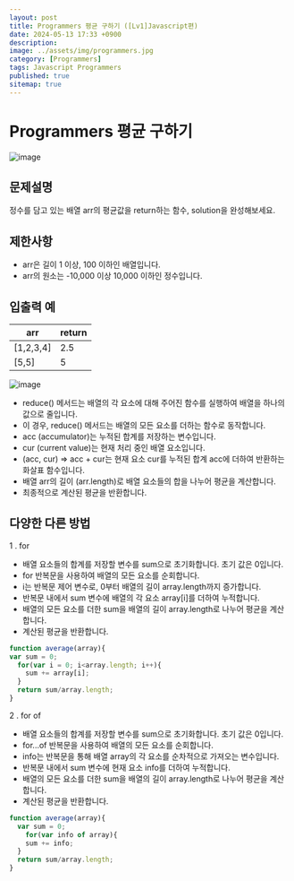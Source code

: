 ```yaml
---
layout: post
title: Programmers 평균 구하기 ([Lv1]Javascript편)
date: 2024-05-13 17:33 +0900
description: 
image: ../assets/img/programmers.jpg
category: [Programmers]
tags: Javascript Programmers
published: true
sitemap: true
---
```


# Programmers 평균 구하기

![image](https://github.com/gnlgk/gnlgk.github.io/assets/161431748/ab446851-0788-49d9-8e57-4625e213548e)

## 문제설명

정수를 담고 있는 배열 arr의 평균값을 return하는 함수, solution을 완성해보세요.

## 제한사항

* arr은 길이 1 이상, 100 이하인 배열입니다.
* arr의 원소는 -10,000 이상 10,000 이하인 정수입니다.

## 입출력 예

|arr|return|
|---|---|
|[1,2,3,4]|2.5|
|[5,5]|5|

![image](https://github.com/gnlgk/gnlgk.github.io/assets/161431748/deaa5151-6363-453b-8eb4-41741a1c2fd9)

* reduce() 메서드는 배열의 각 요소에 대해 주어진 함수를 실행하여 배열을 하나의 값으로 줄입니다.
* 이 경우, reduce() 메서드는 배열의 모든 요소를 더하는 함수로 동작합니다.
* acc (accumulator)는 누적된 합계를 저장하는 변수입니다.
* cur (current value)는 현재 처리 중인 배열 요소입니다.
* (acc, cur) => acc + cur는 현재 요소 cur를 누적된 합계 acc에 더하여 반환하는 화살표 함수입니다.
* 배열 arr의 길이 (arr.length)로 배열 요소들의 합을 나누어 평균을 계산합니다.
* 최종적으로 계산된 평균을 반환합니다.


## 다양한 다른 방법

1 . for

* 배열 요소들의 합계를 저장할 변수를 sum으로 초기화합니다. 초기 값은 0입니다.
* for 반복문을 사용하여 배열의 모든 요소를 순회합니다.
* i는 반복문 제어 변수로, 0부터 배열의 길이 array.length까지 증가합니다.
* 반복문 내에서 sum 변수에 배열의 각 요소 array[i]를 더하여 누적합니다.
* 배열의 모든 요소를 더한 sum을 배열의 길이 array.length로 나누어 평균을 계산합니다.
* 계산된 평균을 반환합니다.

````javascript
function average(array){
var sum = 0;
  for(var i = 0; i<array.length; i++){
    sum += array[i];
  }
  return sum/array.length;
}
````

2 . for of

* 배열 요소들의 합계를 저장할 변수를 sum으로 초기화합니다. 초기 값은 0입니다.
* for...of 반복문을 사용하여 배열의 모든 요소를 순회합니다.
* info는 반복문을 통해 배열 array의 각 요소를 순차적으로 가져오는 변수입니다.
* 반복문 내에서 sum 변수에 현재 요소 info를 더하여 누적합니다.
* 배열의 모든 요소를 더한 sum을 배열의 길이 array.length로 나누어 평균을 계산합니다.
* 계산된 평균을 반환합니다.

````javascript
function average(array){
  var sum = 0;
    for(var info of array){
    sum += info;
  }
  return sum/array.length;
}
````